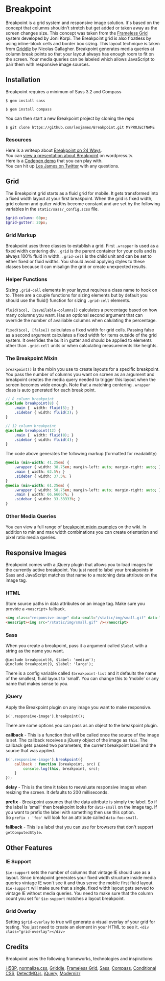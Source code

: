 # Breakpoint

Breakpoint is a grid system and responsive image solution. It's based on the concept that columns shouldn't
stretch but get added or taken away as the screen changes size. This concept
was taken from the [Frameless Grid](http://framelessgrid.com/) system developed by Joni Korpi.
The Breakpoint grid is also floatless by using inline-block cells and border box sizing. This
layout technique is taken from [Griddle](https://github.com/necolas/griddle) by Nicolas Gallagher.
Breakpoint generates media queries at column break points so that your layout always has enough
room to fit on the screen. Your media queries can be labeled which allows JavaScript to pair them
with responsive image sources.

## Installation

Breakpoint requires a minimum of Sass 3.2 and Compass

`$ gem install sass`

`$ gem install compass`

You can then start a new Breakpoint project by cloning the repo

`$ git clone https://github.com/lesjames/Breakpoint.git MYPROJECTNAME`

### Resources

Here is a writeup about [Breakpoint on 24 Ways](http://24ways.org/2012/redesigning-the-media-query/).  
You can [view a presentation about Breakpoint](http://wordpress.tv/2012/12/18/les-james-responsive-design-with-the-breakpoint-framework/) on wordpress.tv.  
Here is a [Codepen demo](http://codepen.io/lesjames/pen/ixjsc) that you can play with.  
You can hit up [Les James on Twitter](https://twitter.com/lesjames) with any questions.

## Grid

The Breakpoint grid starts as a fluid grid for mobile. It gets transformed into a
fixed width layout at your first breakpoint. When the grid is fixed width, grid column and gutter widths
become constant and are set by the following variables in the `static/sass/_config.scss` file.

```sass
$grid-column: 60px;
$grid-gutter: 20px;
```

### Grid Markup

Breakpoint uses three classes to establish a grid. First `.wrapper` is used as
a fixed width centering div. `.grid` is the parent container for your cells and is always
100% fluid in width. `.grid-cell` is the child unit and can be set to either fixed or
fluid widths. You should avoid applying styles to these classes because it can misalign
the grid or create unexpected results.

### Helper Functions

Sizing `.grid-cell` elements in your layout requires a class name to hook on to.
There are a couple functions for sizing elements but by default you should use the fluid() 
function for sizing `.grid-cell` elements.

`fluid($col, [$available-columns])` calculates a percentage based on how many columns you want. Has an optional
second argument that can override the number of availiable columns when calulating the
percentage.

`fixed($col, [false])` calculates a fixed width for grid cells. Passing false as a second argument
calculates a fixed width for items outside of the grid system. It overrides the built in gutter and should
be applied to elements other than `.grid-cell` units or when calculating measurements like heights. 

### The Breakpoint Mixin

`breakpoint()` is the mixin you use to create layouts for a specific breakpoint. You pass
the number of columns you want on screen as an argument and breakpoint creates the media query needed
to trigger this layout when the screen becomes wide enough. Note that a matching centering `.wrapper` class is
auto generated for each break point.

```sass
// 8 column breakpoint
@include breakpoint(8) {
    .main {  width: fluid(5); }
	.sidebar { width: fluid(3); }
}

// 12 column breakpoint
@include breakpoint(12) {
	.main {  width: fluid(8); }
	.sidebar { width: fluid(4); }
}
```

The code above generates the following markup (formatted for readability)

```sass
@media (min-width: 41.25em) {
    .wrapper { width: 38.75em; margin-left: auto; margin-right: auto; }
    .main { width: 62.5%; }
    .sidebar { width: 37.5%; }
}
@media (min-width: 61.25em) {
    .wrapper { width: 58.75em; margin-left: auto; margin-right: auto; }
    .main { width: 66.66667%; }
    .sidebar { width: 33.33333%; }
}
```

### Other Media Queries

You can view a full range of [breakpoint mixin examples](https://github.com/lesjames/Breakpoint/wiki/Breakpoint-Mixin-Test-Cases) on the wiki.
In addition to min and max width combinations you can create orientation and pixel ratio media queries.

## Responsive Images

Breakpoint comes with a jQuery plugin that allows you to load images for the currently
active breakpoint. You just need to label your breakpoints in Sass and JavaScript
matches that name to a matching data attribute on the image tag.

### HTML

Store source paths in data attributes on an image tag. Make sure you provide
a `<noscript>` fallback.

```html
<img class="responsive-image" data-small="/static/img/small.gif" data-large="/static/img/large.gif" />
<noscript><img src="/static/img/small.gif" /></noscript>
```

### Sass

When you create a breakpoint, pass it a argument called `$label` with a string as the name you want. 

```
@include breakpoint(6, $label: 'medium');
@include breakpoint(9, $label: 'large');
```

There is a config variable called `$breakpoint-list` and it defaults the name of the smallest,
fluid layout to 'small'. You can change this to 'mobile' or any name that makes sense to you.

### jQuery

Apply the Breakpoint plugin on any image you want to make responsive.

`$('.responsive-image').breakpoint();`

There are some options you can pass as an object to the breakpoint plugin.

**callback** - This is a function that will be called once the source of the image is set. The callback
receives a jQuery object of the image as `this`. The callback gets passed two parameters,
the current breakpoint label and the source that was applied.

```javascript
$('.responsive-image').breakpoint({
    callback : function (breakpoint, src) {
        console.log(this, breakpoint, src);
    }
});
```

**delay** - This is the time it takes to reevaluate responsive images when resizing the screen. It
defaults to 200 milliseconds.

**prefix** - Breakpoint assumes that the data attribute is simply the label. So if the label is 'small' then
breakpoint looks for `data-small` on the image tag. If you want to prefix the label with something
then use this option.  
So `prefix : 'foo'` will look for an attribute called `data-foo-small`.

**fallback** - This is a label that you can use for browsers that don't support `getComputedStyle`.

## Other Features

### IE Support

`$ie-support` sets the number of columns that vintage IE should use as a layout. Since
breakpoint generates your fixed width structure inside media queries vintage IE won't see
it and thus serve the mobile first fluid layout. `$ie-support` will make sure that a
single, fixed width layout gets served to vintage IE without media queries. You need to
make sure that the column count you set for `$ie-support` matches a layout breakpoint.

### Grid Overlay

Setting `$grid-overlay` to true will generate a visual overlay of your grid for testing.
You just need to create an element in your HTML to see it. `<div class="grid-overlay"></div>`

## Credits

Breakpoint uses the following frameworks, technologies and inspirations:

[H5BP](http://html5boilerplate.com/), 
[normalize.css](http://necolas.github.com/normalize.css/), 
[Griddle](https://github.com/necolas/griddle), 
[Frameless Grid](http://framelessgrid.com/), 
[Sass](http://sass-lang.com/), 
[Compass](http://compass-style.org/), 
[Conditional CSS](http://adactio.com/journal/5429/),
[DetectMQ.js](https://github.com/viljamis/detectMQ.js),
[jQuery](http://jquery.com/), 
[Modernizr](http://modernizr.com/)
